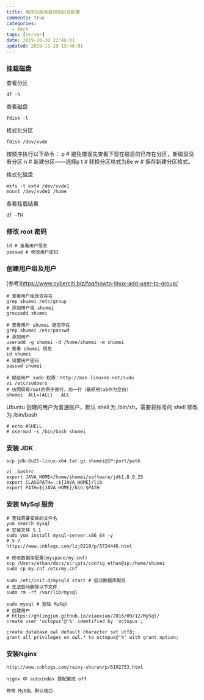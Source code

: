 ```yaml
---
title: 电信云服务器规划以及配置
comments: true
categories:
  - tech
tags: [server]
date: 2019-10-30 22:46:01
updated: 2019-11-29 13:46:01
---
```


### 挂载磁盘
查看分区
```
df -h
```

查看磁盘
```
fdisk -l
```

格式化分区
```
fdisk /dev/xvde
```

按顺序执行以下命令：
p # 避免错误先查看下现在磁盘的已存在分区，新磁盘没有分区
n # 新建分区——选择p
t # 转换分区格式为8e
w # 保存新建分区格式。

格式化磁盘
```
mkfs -t ext4 /dev/xvde1 
mount /dev/xvde1 /home
```

查看挂载结果
```
df -TH
```

### 修改 root 密码

```
id # 查看用户信息
passwd # 修改用户密码
```

### 创建用户组及用户
[参考]https://www.cyberciti.biz/faq/howto-linux-add-user-to-group/

```
# 查看用户组是否存在
grep shumei /etc/group
# 添加用户组 shumei
groupadd shumei

# 查看用户 shumei 是否存在
grep shumei /etc/passwd
# 添加用户
useradd -g shumei -d /home/shumei -m shumei
# 查看 shumei 信息
id shumei
# 设置用户密码
passwd shumei

# 赋给用户 sudo 权限：http://man.linuxde.net/sudo
vi /etc/sudoers
# 仿照现有root的例子就行，加一行（最好用tab作为空白）
shumei  ALL=(ALL)   ALL
```

Ubuntu 创建的用户为普通账户，默认 shell 为 /bin/sh，需要将账号的 shell 修改为 /bin/bash
```
# echo #SHELL
# usermod -s /bin/bash shumei
```

### 安装 JDK

```
scp jdk-8u25-linux-x64.tar.gz shumei@IP:port/path

vi .bashrc
export JAVA_HOME=/home/shumei/software/jdk1.8.0_25
export CLASSPATH=.:${JAVA_HOME}/lib
export PATH=${JAVA_HOME}/bin:$PATH
```

### 安装 MySql 服务

```
# 查找需要安装的文件名
yum search mysql
# 安装文件 5.1
sudo yum install mysql-server.x86_64 -y
# 5.7
https://www.cnblogs.com/lzj0218/p/5724446.html

# 修改数据库配置(myspace/my.cnf)
scp /Users/ethan/docs/scripts/config ethan@ip:/home/shumei
sudo cp my.cnf /etc/my.cnf

sudo /etc/init.d/mysqld start # 启动数据库服务
# 无法启动删除以下文件
sudo rm -rf /var/lib/mysql

sudo mysql # 登陆 MySql
# 创建用户
# https://ghlingjun.github.io/xiaoxiao/2016/09/12/MySql/
create user 'octopus'@'%' identified by 'octopus';

create database owl default character set utf8;
grant all privileges on owl.* to octopus@'%' with grant option;
```

### 安装Nginx

```
http://www.cnblogs.com/rainy-shurun/p/6192753.html

nignx 中 autoindex 要配置成 off

修改 MySQL 默认端口
```
